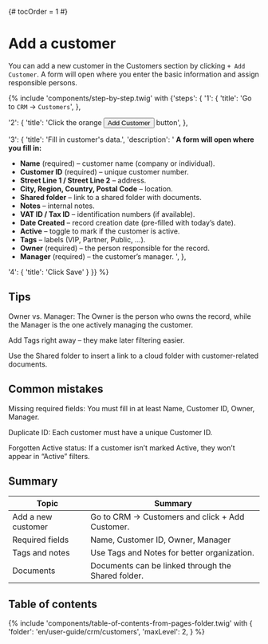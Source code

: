 {# tocOrder = 1 #}

# Add a customer

You can add a new customer in the Customers section by clicking `+ Add Customer`. A form will open where you enter the basic information and assign responsible persons.

{% include 'components/step-by-step.twig' with {'steps': {
  '1': {
    'title': 'Go to `CRM` → `Customers`',
  },

  '2': {
    'title': 'Click the orange <button class="btn btn-add"><span class="icon"><i class="fas fa-plus"></i></span><span class="text">Add Customer</span></button> button',
  },

  '3': {
    'title': 'Fill in customer\'s data.',
    'description': '
**A form will open where you fill in:**
  * **Name** (required) – customer name (company or individual).
  * **Customer ID** (required) – unique customer number.
  * **Street Line 1 / Street Line 2** – address.
  * **City, Region, Country, Postal Code** – location.
  * **Shared folder** – link to a shared folder with documents.
  * **Notes** – internal notes.
  * **VAT ID / Tax ID** – identification numbers (if available).
  * **Date Created** – record creation date (pre-filled with today’s date).
  * **Active** – toggle to mark if the customer is active.
  * **Tags** – labels (VIP, Partner, Public, …).
  * **Owner** (required) – the person responsible for the record.
  * **Manager** (required) – the customer’s manager.
    ',
  },

  '4': {
    'title': 'Click Save'
  }
}} %}

## Tips

Owner vs. Manager: The Owner is the person who owns the record, while the Manager is the one actively managing the customer.

Add Tags right away – they make later filtering easier.

Use the Shared folder to insert a link to a cloud folder with customer-related documents.

## Common mistakes

Missing required fields: You must fill in at least Name, Customer ID, Owner, Manager.

Duplicate ID: Each customer must have a unique Customer ID.

Forgotten Active status: If a customer isn’t marked Active, they won’t appear in “Active” filters.

## Summary

| Topic              | Summary                                            |
| ------------------ | -------------------------------------------------- |
| Add a new customer | Go to CRM -> Customers and click + Add Customer.   |
| Required fields    | Name, Customer ID, Owner, Manager                  |
| Tags and notes     | Use Tags and Notes for better organization.        |
| Documents          | Documents can be linked through the Shared folder. |

## Table of contents

{% include 'components/table-of-contents-from-pages-folder.twig' with {
  'folder': 'en/user-guide/crm/customers',
  'maxLevel': 2,
} %}
